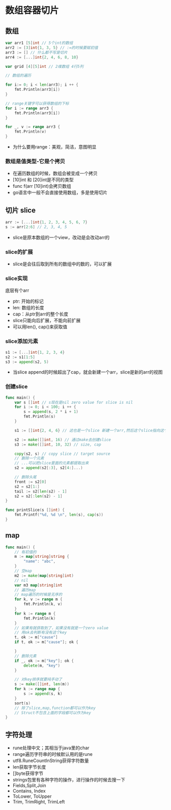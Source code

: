 # 数组容器切片

## 数组
```go
var arr1 [5]int // 5个int的数组
arr2 := [3]int{1, 3, 5} // :=的时候要赋初值
arr3 := [] // 什么都不写是切片
arr4 := [...]int{2, 4, 6, 8, 10}

var grid [4][5]int // 2维数组 4行5列

// 数组的遍历

for i:= 0; i < len(arr3); i ++ {
    fmt.Println(arr3[i])
}

// range关键字可以获得数组的下标
for i := range arr3 {
    fmt.Println(arr3[i])
}

for _, v := range arr3 {
    fmt.Println(v)
}
```

- 为什么要用range：美观，简洁，意图明显


### 数组是值类型-它是个拷贝

- 在遍历数组的时候，数组会被变成一个拷贝
- [10]int 和 [20]int是不同的类型
- func f(arr [10]int)会拷贝数组
- go语言中一般不会直接使用数组，多是使用切片


## 切片 slice
```go
arr := [...]int{1, 2, 3, 4, 5, 6, 7}
s := arr[2:6] // 2, 3, 4, 5
```

- slice是原本数组的一个view，改动是会改动arr的

### slice的扩展
- slice是会往后取到所有的数组中的数的，可以扩展

### slice实现
底层有个arr

- ptr: 开始的标记
- len: 数组的长度
- cap：从ptr到arr的整个长度
- slice只能向后扩展，不能向前扩展
- 可以用len(), cap()来获取值

### slice添加元素
```go
s1 := [...]int{1, 2, 3, 4}
s2 := s1[1:5]
s3 := append(s2, 5)
```

- 当slice append的时候超出了cap，就会新建一个arr，slice是新的arr的视图

### 创建slice
```go
func main() {
    var s []int // s现在是nil zero value for slice is nil
    for i := 0; i < 100; i ++ {
        s = append(s, 2 * i + 1)
        fmt.Println(s)
    }

    s1 := []int{2, 4, 6} // 这也是一个slice 新建一个arr,然后这个slice指向这个arr

    s2 := make([]int, 16) // 通过make去创建slice
    s3 := make([]int, 10, 32) // size, cap

    copy(s2, s) // copy slice // target source
    // 删除一个元素
    // ...可以把slice里面的元素都提取出来
    s2 = append(s2[:3], s2[4:]...)

    // 删除头尾
    front := s2[0]
    s2 = s2[1:]
    tail := s2[len(s2) - 1]
    s2 = s2[:len(s2) - 1]
}

func printSlice(s []int) {
    fmt.Printf("%d, %d \n", len(s), cap(s))
}
```

## map

```go
func main() {
    // 有初值的
    m := map[string]string {
        "name": "abc",
    }
    // 空map
    m2 := make(map[string]int)
    // nil
    var m3 map[string]int
    // 遍历map
    // map遍历的时候是无序的
    for k, v := range m {
        fmt.Println(k, v)
    }
    for k := range m {
        fmt.Println(k)
    }
    // 如果有就获取到了，如果没有就是一个zero value
    // 用ok去判断有没有这个key
    t, ok := m["cause"]
    if t, ok := m["cause"]; ok {

    }
    // 删除元素
    if _, ok := m["key"]; ok {
        delete(m, "key")
    }

    // 对key排序就要纯手动了
    s := make([]int, len(m))
    for k := range map {
        s := append(s, k)
    }
    sort(s)
    // 除了slice,map,function都可以作为key
    // Struct不包含上面的字段都可以作为key
}
```
## 字符处理

- rune处理中文；其相当于java里的char
- range遍历字符串的时候默认用的是rune
- utf8.RuneCountInString获得字符数量
- len获取字节长度
- []byte获得字节
- strings包里有各种字符的操作，进行操作的时候去搜一下
- Fields,Split,Join
- Contains, Index
- ToLower, ToUpper
- Trim, TrimRight, TrimLeft

